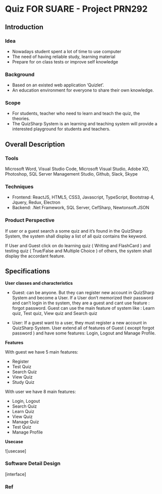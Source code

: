 # Quiz FOR SUARE - Project PRN292

## Introduction

### Idea

- Nowadays student spent a lot of time to use computer
- The need of having reliable study, learning material
- Prepare for on class tests or improve self knowledge

### Background

- Based on an existed web application ‘Quizlet’.
- An education environment for everyone to share their own knowledge. 

### Scope

- For students, teacher who need to learn and teach the quiz, the theories.
- The QuizSharp System is an learning and teaching system will provide a interested playground for students and teachers.

## Overall Description

### Tools

Microsoft Word, Visual Studio Code, Microsoft Visual Studio, Adobe XD, Photoshop, SQL Server Management Studio, Github, Slack, Skype

### Techniques

- Frontend: ReactJS, HTML5, CSS3, Javascript, TypeScript, Bootstrap 4, Jquery, Redux, Electron
- Backend: .Net Framework, SQL Server, CefSharp, Newtonsoft.JSON

### Product Perspective

If user or a guest search a some quiz and it’s found in the QuizSharp System, the system shall
display a list of all quiz contains the keyword. 

If User and Guest click on do learning quiz ( Writing and FlashCard ) and testing quiz
( True/False and Multiple Choice ) of others, the system shall display the accordant feature. 

## Specifications

**User classes and characteristics**

- Guest: can be anyone. But they can register new account in QuizSharp System and become a
User. If a User don’t memorized their password and can’t login in the system, they are a guest
and cant use feature : forgot password. Guest can use the main feature of system like : Learn quiz, Test quiz, View quiz and Search quiz 

- User: If a guest want to a user, they must register a new account in QuizSharp System. User extend all
of features of Guest ( except forgot password ) and have some features: Login, Logout and
Manage Profile.

**Features**

With guest we have 5 main features:

- Register
- Test Quiz
- Search Quiz
- View Quiz
- Study Quiz

With user we have 8 main features:

- Login, Logout
- Search Quiz
- Learn Quiz
- View Quiz
- Manage Quiz
- Test Quiz 
- Manage Profile

**Usecase**

![usecase]

### Software Detail Design

[interface]

### Ref







